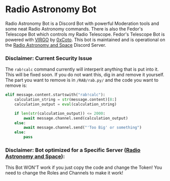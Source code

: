 # Radio Astronomy Bot
Radio Astronomy Bot is a Discord Bot with powerful Moderation tools and some neat Radio Astronomy commands.
There is also the Fedor's Telescope Bot which controls my Radio Telescope.
Fedor's Telescope Bot is powered with [VIRGO](https://github.com/0xCoto/VIRGO) by [0xCoto](https://github.com/0xCoto).
This bot is maintained and is operational on the [Radio Astronomy and Space](https://disboard.org/server/657857708644499458) Discord Server.

### Disclaimer: Current Security Issue
The `rab!calc` command currently will interperit anything that is put into it. This will be fixed soon. If you do not want this, dig in and remove it yourself. The part you want to remove is in `/RAB/rab.py/` and the code you want to remove is:
```python
elif message.content.startswith("rab!calc"):
    calculation_string = str(message.content)[8:]
    calculation_output = eval(calculation_string)

    if len(str(calculation_output)) <= 2000:
        await message.channel.send(calculation_output)
    else:
        await message.channel.send("'Too Big' or something")
    else:
        pass
```
### Disclaimer: Bot optimized for a Specific Server ([Radio Astronomy and Space](https://disboard.org/server/657857708644499458)):
This Bot WON'T work if you just copy the code and change the Token! You need to change the Roles and Channels to make it work!
